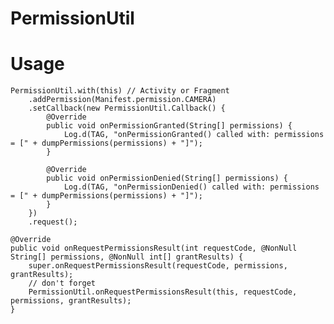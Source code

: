 # PermissionUtil

# Usage

    PermissionUtil.with(this) // Activity or Fragment
        .addPermission(Manifest.permission.CAMERA)
        .setCallback(new PermissionUtil.Callback() {
            @Override
            public void onPermissionGranted(String[] permissions) {
                Log.d(TAG, "onPermissionGranted() called with: permissions = [" + dumpPermissions(permissions) + "]");
            }

            @Override
            public void onPermissionDenied(String[] permissions) {
                Log.d(TAG, "onPermissionDenied() called with: permissions = [" + dumpPermissions(permissions) + "]");
            }
        })
        .request();
        
    @Override
    public void onRequestPermissionsResult(int requestCode, @NonNull String[] permissions, @NonNull int[] grantResults) {
        super.onRequestPermissionsResult(requestCode, permissions, grantResults);
        // don't forget
        PermissionUtil.onRequestPermissionsResult(this, requestCode, permissions, grantResults);
    }
